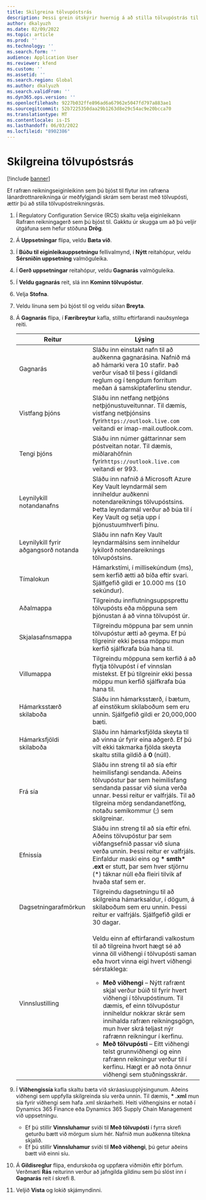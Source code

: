 ```yaml
---
title: Skilgreina tölvupóstsrás
description: Þessi grein útskýrir hvernig á að stilla tölvupóstrás til að taka á móti rafrænum reikningum.
author: dkalyuzh
ms.date: 02/09/2022
ms.topic: article
ms.prod: ''
ms.technology: ''
ms.search.form: ''
audience: Application User
ms.reviewer: kfend
ms.custom: ''
ms.assetid: ''
ms.search.region: Global
ms.author: dkalyuzh
ms.search.validFrom: ''
ms.dyn365.ops.version: ''
ms.openlocfilehash: 9227b032ffe896ad6a67962e5047fd797a883ae1
ms.sourcegitcommit: 52b7225350daa29b1263d8e29c54ac9e20bcca70
ms.translationtype: MT
ms.contentlocale: is-IS
ms.lasthandoff: 06/03/2022
ms.locfileid: "8902386"
---
```

# <a name="configure-an-email-channel"></a>Skilgreina tölvupóstsrás

[!include [banner](../includes/banner.md)]

Ef rafræn reikningseiginleikinn sem þú bjóst til flytur inn rafræna lánardrottnareikninga úr meðfylgjandi skrám sem berast með tölvupósti, ættir þú að stilla tölvupóstreikningsrás.

1. Í Regulatory Configuration Service (RCS) skaltu velja eiginleikann Rafræn reikningagerð sem þú bjóst til. Gakktu úr skugga um að þú veljir útgáfuna sem hefur stöðuna **Drög**.
2. Á **Uppsetningar** flipa, veldu **Bæta við**.
3. Í **Búðu til eiginleikauppsetningu** fellivalmynd, í **Nýtt** reitahópur, veldu **Sérsniðin uppsetning** valmöguleika.
4. Í **Gerð uppsetningar** reitahópur, veldu **Gagnarás** valmöguleika.
5. Í **Veldu gagnarás** reit, slá inn **Kominn tölvupóstur**.
6. Velja **Stofna**.
7. Veldu línuna sem þú bjóst til og veldu síðan **Breyta**.
8. Á **Gagnarás** flipa, í **Færibreytur** kafla, stilltu eftirfarandi nauðsynlega reiti.

    | Reitur                | Lýsing |
    |----------------------|-------------|
    | Gagnarás         | Sláðu inn einstakt nafn til að auðkenna gagnarásina. Nafnið má að hámarki vera 10 stafir. Það verður vísað til þess í gildandi reglum og í tengdum forritum meðan á samskiptaferlinu stendur. |
    | Vistfang þjóns       | Sláðu inn netfang netþjóns netþjónustuveitunnar. Til dæmis, vistfang netþjónsins fyrir`https://outlook.live.com` veitandi er imap-mail.outlook.com. |
    | Tengi þjóns          | Sláðu inn númer gáttarinnar sem póstveitan notar. Til dæmis, miðlarahöfnin fyrir`https://outlook.live.com` veitandi er 993. |
    | Leynilykill notandanafns     | Sláðu inn nafnið á Microsoft Azure Key Vault leyndarmál sem inniheldur auðkenni notendareiknings tölvupóstsins. Þetta leyndarmál verður að búa til í Key Vault og setja upp í þjónustuumhverfi þínu. |
    | Leynilykill fyrir aðgangsorð notanda | Sláðu inn nafn Key Vault leyndarmálsins sem inniheldur lykilorð notendareiknings tölvupóstsins. |
    | Tímalokun              | Hámarkstími, í millisekúndum (ms), sem kerfið ætti að bíða eftir svari. Sjálfgefið gildi er 10.000 ms (10 sekúndur). |
    | Aðalmappa          | Tilgreindu innflutningsuppsprettu tölvupósts eða möppuna sem þjónustan á að vinna tölvupóst úr. |
    | Skjalasafnsmappa       | Tilgreindu möppuna þar sem unnin tölvupóstur ætti að geyma. Ef þú tilgreinir ekki þessa möppu mun kerfið sjálfkrafa búa hana til. |
    | Villumappa         | Tilgreindu möppuna sem kerfið á að flytja tölvupóst í ef vinnslan mistekst. Ef þú tilgreinir ekki þessa möppu mun kerfið sjálfkrafa búa hana til. |
    | Hámarksstærð skilaboða     | Sláðu inn hámarksstærð, í bætum, af einstökum skilaboðum sem eru unnin. Sjálfgefið gildi er 20,000,000 bæti. |
    | Hámarksfjöldi skilaboða   | Sláðu inn hámarksfjölda skeyta til að vinna úr fyrir eina aðgerð. Ef þú vilt ekki takmarka fjölda skeyta skaltu stilla gildið á **0** (núll). |
    | Frá sía          | Sláðu inn streng til að sía eftir heimilisfangi sendanda. Aðeins tölvupóstur þar sem heimilisfang sendanda passar við síuna verða unnar. Þessi reitur er valfrjáls. Til að tilgreina mörg sendandanetföng, notaðu semíkommur (;) sem skilgreinar. |
    | Efnissía       | Sláðu inn streng til að sía eftir efni. Aðeins tölvupóstur þar sem viðfangsefnið passar við síuna verða unnin. Þessi reitur er valfrjáls. Einfaldur maski eins og **\* smth\* .ext** er stutt, þar sem hver stjörnu (\*) táknar núll eða fleiri tilvik af hvaða staf sem er. |
    | Dagsetningarafmörkun          | Tilgreindu dagsetningu til að skilgreina hámarksaldur, í dögum, á skilaboðum sem eru unnin. Þessi reitur er valfrjáls. Sjálfgefið gildi er 30 dagar. |
    | Vinnslustilling      | <p>Veldu einn af eftirfarandi valkostum til að tilgreina hvort hægt sé að vinna öll viðhengi í tölvupósti saman eða hvort vinna eigi hvert viðhengi sérstaklega:</p><ul><li><b>Með viðhengi</b> – Nýtt rafrænt skjal verður búið til fyrir hvert viðhengi í tölvupóstinum. Til dæmis, ef einn tölvupóstur inniheldur nokkrar skrár sem innihalda rafræn reikningsgögn, mun hver skrá teljast nýr rafrænn reikningur í kerfinu.</li><li><b>Með tölvupósti</b> – Eitt viðhengi telst grunnviðhengi og einn rafrænn reikningur verður til í kerfinu. Hægt er að nota önnur viðhengi sem stuðningsskrár.</li></ul> |

9. Í **Viðhengissía** kafla skaltu bæta við skráasíuupplýsingunum. Aðeins viðhengi sem uppfylla skilgreinda síu verða unnin. Til dæmis, **\* .xml** mun sía fyrir viðhengi sem hafa .xml skráarheiti. Heiti viðhengisins er notað í Dynamics 365 Finance eða Dynamics 365 Supply Chain Management við uppsetningu.

    - Ef þú stillir **Vinnsluhamur** sviði til **Með tölvupósti** í fyrra skrefi geturðu bætt við mörgum síum hér. Nafnið mun auðkenna tiltekna skjalið.
    - Ef þú stillir **Vinnsluhamur** sviði til **Með viðhengi**, þú getur aðeins bætt við einni síu.

10. Á **Gildisreglur** flipa, endurskoða og uppfæra viðmiðin eftir þörfum. Verðmæti **Rás** reiturinn verður að jafngilda gildinu sem þú slóst inn í **Gagnarás** reit í skrefi 8.
11. Veljið **Vista** og lokið skjámyndinni.
